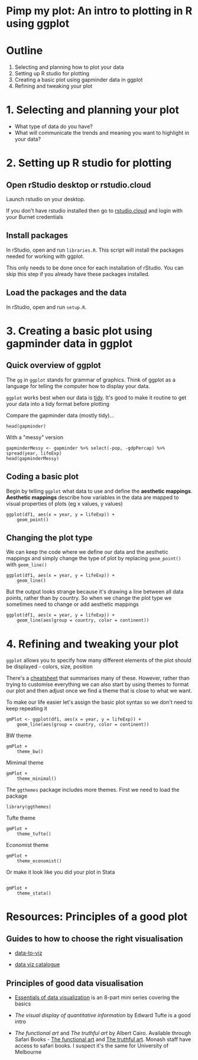 # Pimp my plot: An intro to plotting in R using ggplot

# Outline

1. Selecting and planning how to plot your data
2. Setting up R studio for plotting
3. Creating a basic plot using gapminder data in ggplot
4. Refining and tweaking your plot

# 1. Selecting and planning your plot

* What type of data do you have?
* What will communicate the trends and meaning you want to highlight in your data?

# 2. Setting up R studio for plotting

## Open rStudio desktop or rstudio.cloud

Launch rstudio on your desktop.

If you don't have rstudio installed then go to [rstudio.cloud](https://rstudio.cloud) and login with your Burnet credentials

## Install packages

In rStudio, open and run `libraries.R`. This script will install the packages needed for working with ggplot.

This only needs to be done once for each installation of rStudio. You can skip this step if you already have these packages installed.

## Load the packages and the data

In rStudio, open and run `setup.R`.

# 3. Creating a basic plot using gapminder data in ggplot

## Quick overview of ggplot

The `gg` in `ggplot` stands for grammar of graphics. Think of ggplot as a language for telling the computer how to display your data.

`ggplot` works best when our data is [tidy](https://vita.had.co.nz/papers/tidy-data.pdf). It's good to make it routine to get your data into a tidy format before plotting

Compare the gapminder data (mostly tidy)...

```
head(gapminder)
```

With a "messy" version

```
gapminderMessy <- gapminder %>% select(-pop, -gdpPercap) %>% spread(year, lifeExp)
head(gapminderMessy)
```

## Coding a basic plot

Begin by telling `ggplot` what data to use and define the **aesthetic mappings**. **Aesthetic mappings** describe how variables in the data are mapped to visual properties of plots (eg x values, y values)

```
ggplot(df1, aes(x = year, y = lifeExp)) + 
    geom_point()
```

## Changing the plot type

We can keep the code where we define our data and the aesthetic mappings and simply change the type of plot by replacing `geom_point()` with `geom_line()`

```
ggplot(df1, aes(x = year, y = lifeExp)) + 
    geom_line()
```

But the output looks strange because it's drawing a line between all data points, rather than by country. So when we change the plot type we sometimes need to change or add aesthetic mappings

```
ggplot(df1, aes(x = year, y = lifeExp)) + 
    geom_line(aes(group = country, color = continent))
```

# 4. Refining and tweaking your plot

`ggplot` allows you to specify how many different elements of the plot should be displayed - colors, size, position

There's a [cheatsheet](https://rstudio.com/wp-content/uploads/2015/03/ggplot2-cheatsheet.pdf) that summarises many of these. However, rather than trying to customise everything we can also start by using themes to format our plot and then adjust once we find a theme that is close to what we want.

To make our life easier let's assign the basic plot syntax so we don't need to keep repeating it

```
gmPlot <- ggplot(df1, aes(x = year, y = lifeExp)) + 
    geom_line(aes(group = country, color = continent))
```
BW theme
```
gmPlot +
    theme_bw()
```

Mimimal theme

```
gmPlot +
    theme_minimal()
```

The `ggthemes` package includes more themes. First we need to load the package

```
library(ggthemes)
```

Tufte theme
```
gmPlot +
    theme_tufte()
```

Economist theme

```
gmPlot +
    theme_economist()
```

Or make it look like you did your plot in Stata

```

gmPlot +
    theme_stata()

```

# Resources: Principles of a good plot

## Guides to how to choose the right visualisation

* [data-to-viz](https://www.data-to-viz.com/)

* [data viz catalogue](https://datavizcatalogue.com/search.html)

## Principles of good data visualisation

* [Essentials of data visualization](http://mkweb.bcgsc.ca/essentials.of.data.visualization/) is an 8-part mini series covering the basics

* *The visual display of quantitative information* by Edward Tufte is a good intro

* *The functional art* and *The truthful art* by Albert Cairo. Available through Safari Books - [The functional art]( https://learning.oreilly.com/library/view/the-functional-art/9780133041187/) and [The truthful art](https://learning.oreilly.com/library/view/the-truthful-art/9780133440492/). Monash staff have access to safari books. I suspect it's the same for University of Melbourne